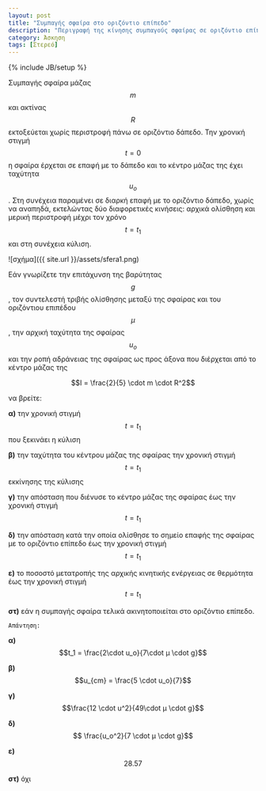 ```yaml
---
layout: post
title: "Συμπαγής σφαίρα στο οριζόντιο επίπεδο"
description: "Περιγραφή της κίνησης συμπαγούς σφαίρας σε οριζόντιο επίπεδο"
category: Άσκηση
tags: [Στερεό]
---
```

{% include JB/setup %}

Συμπαγής σφαίρα μάζας $$m$$ και ακτίνας $$R$$ εκτοξεύεται χωρίς περιστροφή πάνω σε οριζόντιο δάπεδο. Την χρονική στιγμή $$t=0$$ η σφαίρα έρχεται σε επαφή με το δάπεδο και το κέντρο μάζας της έχει ταχύτητα $$u_o$$. Στη συνέχεια παραμένει σε διαρκή επαφή με το οριζόντιο δάπεδο, χωρίς να αναπηδά, εκτελώντας δύο διαφορετικές κινήσεις:
αρχικά ολίσθηση και μερική περιστροφή μέχρι τον χρόνο $$t = t_1$$ και στη συνέχεια κύλιση. 

![σχήμα]({{ site.url }}/assets/sfera1.png) 

Εάν γνωρίζετε την επιτάχυνση της βαρύτητας $$g$$, τον συντελεστή τριβής ολίσθησης μεταξύ της σφαίρας και του οριζόντιου επιπέδου 
$$μ$$, την αρχική ταχύτητα της σφαίρας $$u_o$$ και την ροπή αδράνειας της σφαίρας ως προς άξονα που διέρχεται από το κέντρο μάζας της 

$$Ι = \frac{2}{5} \cdot m \cdot R^2$$ 

να βρείτε:


**α)** την χρονική στιγμή $$t = t_1$$ που ξεκινάει η κύλιση


**β)** την ταχύτητα του κέντρου μάζας της σφαίρας την χρονική στιγμή $$t = t_1$$ εκκίνησης της κύλισης


**γ)** την απόσταση που διένυσε το κέντρο μάζας της σφαίρας έως την χρονική στιγμή $$t = t_1$$


**δ)** την απόσταση κατά την οποία ολίσθησε το σημείο επαφής της σφαίρας με το οριζόντιο επίπεδο έως την χρονική στιγμή $$t = t_1$$


**ε)** το ποσοστό μετατροπής της αρχικής κινητικής ενέργειας σε θερμότητα έως την χρονική στιγμή $$t = t_1$$ 


**στ)** εάν η συμπαγής σφαίρα τελικά ακινητοποιείται στο οριζόντιο επίπεδο. 


`Απάντηση:`


**α)** $$t_1 = \frac{2\cdot u_o}{7\cdot μ \cdot g}$$


**β)** $$u_{cm} = \frac{5 \cdot u_o}{7}$$


**γ)** $$\frac{12 \cdot u^2}{49\cdot μ \cdot g}$$


**δ)** $$ \frac{u_o^2}{7 \cdot μ \cdot g}$$


**ε)** $$28.57%$$


**στ)** όχι